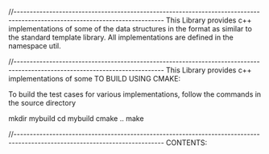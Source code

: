 //----------------------------------------------------------------------------------------------------------------------------
This Library provides c++ implementations of some of the data structures in the format as similar to the standard template library. All implementations are defined in the namespace util.

//---------------------------------------------------------------------------------------------------------------------------- This Library provides c++ implementations of some 
TO BUILD USING CMAKE:

To build the test cases for various implementations, follow the commands in the 
source directory

   mkdir mybuild
   cd mybuild
   cmake ..
   make 

//----------------------------------------------------------------------------------------------------------------------------
CONTENTS:

